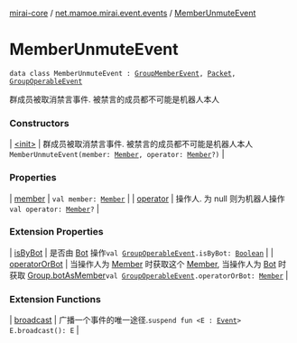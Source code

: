 [mirai-core](../../index.md) / [net.mamoe.mirai.event.events](../index.md) / [MemberUnmuteEvent](./index.md)

# MemberUnmuteEvent

`data class MemberUnmuteEvent : `[`GroupMemberEvent`](../-group-member-event/index.md)`, `[`Packet`](../../net.mamoe.mirai.qqandroid.network/-packet/index.md)`, `[`GroupOperableEvent`](../-group-operable-event/index.md)

群成员被取消禁言事件. 被禁言的成员都不可能是机器人本人

### Constructors

| [&lt;init&gt;](-init-.md) | 群成员被取消禁言事件. 被禁言的成员都不可能是机器人本人`MemberUnmuteEvent(member: `[`Member`](../../net.mamoe.mirai.contact/-member/index.md)`, operator: `[`Member`](../../net.mamoe.mirai.contact/-member/index.md)`?)` |

### Properties

| [member](member.md) | `val member: `[`Member`](../../net.mamoe.mirai.contact/-member/index.md) |
| [operator](operator.md) | 操作人. 为 null 则为机器人操作`val operator: `[`Member`](../../net.mamoe.mirai.contact/-member/index.md)`?` |

### Extension Properties

| [isByBot](../is-by-bot.md) | 是否由 [Bot](../../net.mamoe.mirai/-bot/index.md) 操作`val `[`GroupOperableEvent`](../-group-operable-event/index.md)`.isByBot: `[`Boolean`](https://kotlinlang.org/api/latest/jvm/stdlib/kotlin/-boolean/index.html) |
| [operatorOrBot](../operator-or-bot.md) | 当操作人为 [Member](../../net.mamoe.mirai.contact/-member/index.md) 时获取这个 [Member](../../net.mamoe.mirai.contact/-member/index.md), 当操作人为 [Bot](../../net.mamoe.mirai/-bot/index.md) 时获取 [Group.botAsMember](../../net.mamoe.mirai.contact/-group/bot-as-member.md)`val `[`GroupOperableEvent`](../-group-operable-event/index.md)`.operatorOrBot: `[`Member`](../../net.mamoe.mirai.contact/-member/index.md) |

### Extension Functions

| [broadcast](../../net.mamoe.mirai.event/broadcast.md) | 广播一个事件的唯一途径.`suspend fun <E : `[`Event`](../../net.mamoe.mirai.event/-event.md)`> E.broadcast(): E` |

